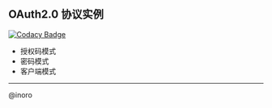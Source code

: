 ## OAuth2.0 协议实例

[![Codacy Badge](https://api.codacy.com/project/badge/Grade/faee2a9071a14272bc5b7c1f3a7b1677)](https://app.codacy.com/app/inoro/OAuth2.0-Demo?utm_source=github.com&utm_medium=referral&utm_content=inoro/OAuth2.0-Demo&utm_campaign=Badge_Grade_Dashboard)

- 授权码模式
- 密码模式
- 客户端模式

***
@inoro

